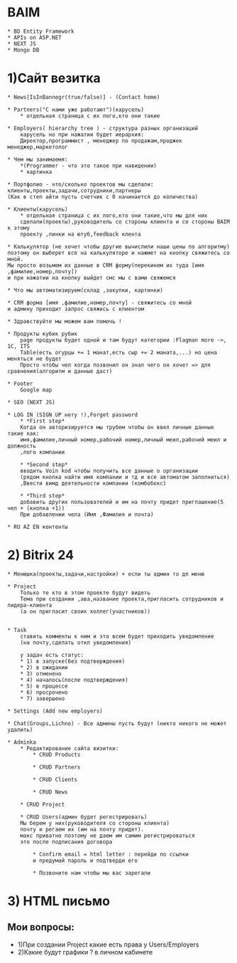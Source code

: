 # BAIM
	* BD Entity Framework
	* APIs on ASP.NET
	* NEXT JS
	* Mongo DB
	
# 1)Сайт везитка
	* News[IsInBannegr(true/false)] - (Contact home)
	
	* Partners("С нами уже работают")(карусель)
		* отдельная страница с их лого,кто они такие
		
	* Employers( hierarchy tree ) - структура разных организаций
		карусель но при нажатии будет иерархия:
		Директор,программист , менеджер по продажам,проджек менеджер,маркетолог 
	
	* Чем мы занимаемя:
		*(Programmer - что это такое при навидении)
		* картинка 
		
	* Портфолио - что/сколько проектов мы сделали: клиенты,проекты,задачи,сотрудники,партнеры
	(Как в степ айти пусть счетчик с 0 начинается до количества)
	
	* Клиенты(карусель)
		* отдельная страница с их лого,кто они такие,что мы для них 
		сделали(проекты),руководитель со стороны клиента и со стороны BAIM к этому 
		проекту ,линки на ютуб,feedback клента
		
	* Калькулятор (не хочет чтобы другие вычислили наши цены по алгоритму)
	поэтому он выберет все на калькуляторе и нажмет на кнопку свяжитесь со мной.
	Мы просто возьмем их данные в CRM форму(перекинем их туда [имя ,фамилие,номер,почту])
	и при нажатии на кнопку выйдет смс мы с вами свяжемся
	
	* Что мы автоматизируем(склад ,закупки, картинки) 
	
	* CRM форма [имя ,фамилие,номер,почту] - свяжитесь со мной 
	и админу приходит запрос свяжись с клиентом
	
	* Здравствуйте мы можем вам помочь !
	
	* Продукты кубик рубик
		page продукты будет одной и там будут категории :Flagman more ->, 1C, ITS
		Table(есть огурцы += 1 манат,есть сыр += 2 маната,...) но цена меняться не будет
		Просто чтобы чел когда позвонил он знал чего он хочет => для сравнения(алгоритм и данные даст)
		
	* Footer
		Google map
	
	* SEO (NEXT JS)
	
	* LOG IN (SIGN UP нету !),Forget password
		* *First step* 
		Когда он авторизируется мы трубем чтобы он ввел личные данные такие как:
		имя,фамилие,личный номер,рабочий номер,личный меил,рабочий меил и должность
		,лого компании 
		
		* *Second step* 
		вводить Voin kod чтобы получить все данные о организации 
		(рядом кнопка найти имя компании и тд и все автоматом заполниться)
		,Ввести вимд деятельности компании (комбобокс)
		
		* *Third step* 
		добавить других пользователей и им на почту придет приглашение(5 чел + (кнопка +1))
		При добавлении чела (Имя ,Фамилия и почта)
		
	* RU AZ EN контенты
# 2) Bitrix 24
	* Менюшка(проекты,задачи,настройки) + если ты админ то дп меню
	
	* Project
		Только те кто в этом проекте будут видеть 
		Тема при создании ,ава,название проекта,пригласить сотрудников и лидера-клиента
		(а он пригласит своих коллег(участников))
		
	
	* Task
		ставить комменты к ним и это всем будет приходить уведомление 
		(на почту,сделать откл уведомления)
		
		у задач есть статус:
		* 1) в запуске(без подтверждения)
		* 2) в ожидании
		* 3) отменено
		* 4) началось(после подтверждения)
		* 5) в процессе
		* 6) просрочено
		* 7) завершено
	
	* Settings (Add new employers)
	
	* Chat(Groups,Lichno) - Все админы пусть будут (никто никого не может удалить)
	
	* Adminka
		* Редактирование сайта визитки:	
			* СRUD Products
			
			* СRUD Partners
			
			* СRUD Clients
			
			* СRUD News
		
		* СRUD Project 
		
		* СRUD Users(админ будет регестрировать)
		Мы берем у них(руководителя со стороны клиента)
		почту и регаем их (им на почту придет).
		макс приватно поэтому не даем им самим регистрироваться
		это после подписания договора 
			
			* Confirm email = html letter : перейди по ссылки 
			и предумай пароль и подтверди его 
			
			* Позвоните нам чтобы мы вас зарегали
			
			
# 3) HTML письмо

## Мои вопросы:
* 1)При создании Project какие есть права у Users/Employers
* 2)Какие будут графики ? в личном кабинете